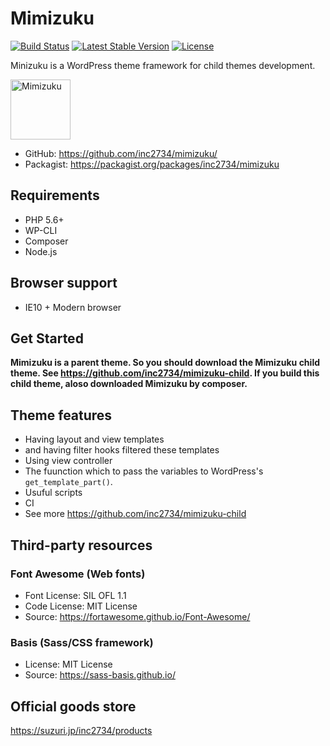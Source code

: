 # Mimizuku

[![Build Status](https://travis-ci.org/inc2734/mimizuku.svg?branch=master)](https://travis-ci.org/inc2734/mimizuku)
[![Latest Stable Version](https://poser.pugx.org/inc2734/mimizuku/v/stable)](https://packagist.org/packages/inc2734/mimizuku)
[![License](https://poser.pugx.org/inc2734/mimizuku/license)](https://packagist.org/packages/inc2734/mimizuku)

Minizuku is a WordPress theme framework for child themes development.

<img src="https://cdn.rawgit.com/inc2734/mimizuku/develop/src/images/mimizuku.svg" alt="Mimizuku" width="96px">

* GitHub: https://github.com/inc2734/mimizuku/
* Packagist: https://packagist.org/packages/inc2734/mimizuku

## Requirements
* PHP 5.6+
* WP-CLI
* Composer
* Node.js

## Browser support
* IE10 + Modern browser

## Get Started
**Mimizuku is a parent theme. So you should download the Mimizuku child theme. See https://github.com/inc2734/mimizuku-child. If you build this child theme, aloso downloaded Mimizuku by composer.**

## Theme features
* Having layout and view templates
* and having filter hooks filtered these templates
* Using view controller
* The fuunction which to pass the variables to WordPress's `get_template_part()`.
* Usuful scripts
* CI
* See more https://github.com/inc2734/mimizuku-child

## Third-party resources

### Font Awesome (Web fonts)
* Font License: SIL OFL 1.1
* Code License: MIT License
* Source: https://fortawesome.github.io/Font-Awesome/

### Basis (Sass/CSS framework)
* License: MIT License
* Source: https://sass-basis.github.io/

## Official goods store
https://suzuri.jp/inc2734/products
